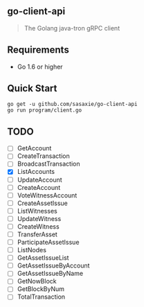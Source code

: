 ## go-client-api

> The Golang java-tron gRPC client

## Requirements

- Go 1.6 or higher

## Quick Start

```shell
go get -u github.com/sasaxie/go-client-api
go run program/client.go
```

## TODO

- [ ] GetAccount
- [ ] CreateTransaction
- [ ] BroadcastTransaction
- [x] ListAccounts
- [ ] UpdateAccount
- [ ] CreateAccount
- [ ] VoteWitnessAccount
- [ ] CreateAssetIssue
- [ ] ListWitnesses
- [ ] UpdateWitness
- [ ] CreateWitness
- [ ] TransferAsset
- [ ] ParticipateAssetIssue
- [ ] ListNodes
- [ ] GetAssetIssueList
- [ ] GetAssetIssueByAccount
- [ ] GetAssetIssueByName
- [ ] GetNowBlock
- [ ] GetBlockByNum
- [ ] TotalTransaction